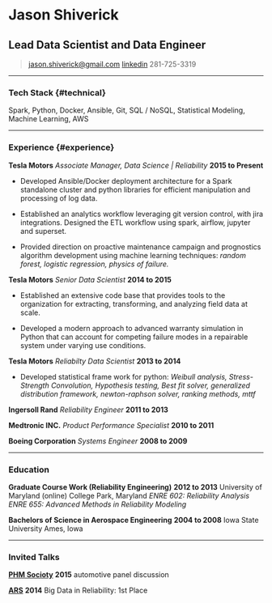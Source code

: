 # Jason Shiverick
## Lead Data Scientist and Data Engineer

> [jason.shiverick@gmail.com](mailto:jason.shiverick@gmail.com)
> [linkedin](https://www.linkedin.com/in/jason-shiverick-2a9b7b16)
> 281-725-3319

------

### Tech Stack {#technical}

Spark, Python, Docker, Ansible, Git, SQL / NoSQL, Statistical Modeling, Machine Learning, AWS

------

### Experience {#experience}

**Tesla Motors** *Associate Manager, Data Science | Reliability* __2015 to Present__

* Developed Ansible/Docker deployment architecture for a Spark standalone cluster and python libraries for efficient manipulation and processing of log data.

* Established an analytics workflow leveraging git version control, with jira integrations. Designed the ETL workflow using spark, airflow, jupyter and superset.

* Provided direction on proactive maintenance campaign and prognostics algorithm development using machine learning techniques: *random forest, logistic regression, physics of failure.*


**Tesla Motors** *Senior Data Scientist* __2014 to 2015__

* Established an extensive code base that provides tools to the organization for extracting, transforming, and analyzing field data at scale.

* Developed a modern approach to advanced warranty simulation in Python that can account for competing failure modes in a repairable system under varying use conditions.


**Tesla Motors** *Reliabilty Data Scientist* __2013 to 2014__

* Developed statistical frame work for python:	*Weibull analysis,	Stress-Strength Convolution,	Hypothesis testing,	Best fit solver, generalized distribution framework, newton-raphson solver,	ranking methods,	mttf*


**Ingersoll Rand** *Reliability Engineer* __2011 to 2013__

**Medtronic INC.** *Product Performance Specialist* __2010 to 2011__

**Boeing Corporation** *Systems Engineer* __2008 to 2009__

-------

### Education

**Graduate Course Work (Reliability Engineering)** __2012 to 2013__
		University of Maryland
    (online) College Park, Maryland
*ENRE 602: Reliability Analysis*
*ENRE 655: Advanced Methods in Reliability Modeling*

**Bachelors of Science in Aerospace Engineering** __2004 to 2008__
		Iowa State University
	  Ames, Iowa

-------

### Invited Talks

**[PHM Socioty](https://www.phmsociety.org/)** __2015__ automotive panel discussion

**[ARS](http://www.arsymposium.org/)** __2014__
Big Data in Reliability: 1st Place
